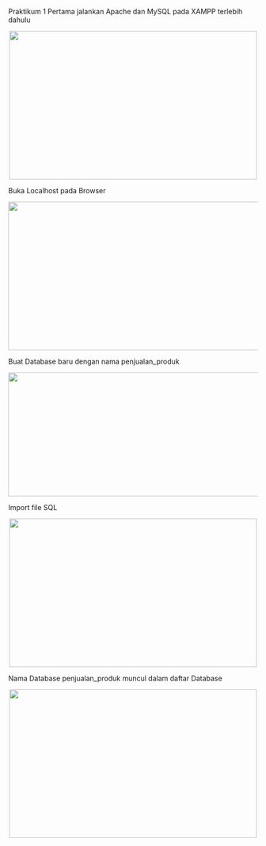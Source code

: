 Praktikum 1 Pertama jalankan Apache dan MySQL pada XAMPP terlebih dahulu  
<p align="center">
  <img width="500" height="300" src="https://i.imgur.com/UMtdPFF.png">
</p>

Buka Localhost pada Browser
<p align="center">
  <img width="700" height="300" src="https://i.imgur.com/wBQ6tiw.png">
</p>

Buat Database baru dengan nama penjualan_produk
<p align="center">
  <img width="800" height="250" src="https://i.imgur.com/ULK5zTA.png">
</p>

Import file SQL 
<p align="center">
  <img width="500" height="300" src="https://i.imgur.com/c26fyFM.png">
</p>

Nama Database penjualan_produk muncul dalam daftar Database
<p align="center">
  <img width="500" height="300" src="https://i.imgur.com/2a1Osqz.png">
</p>

